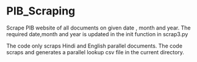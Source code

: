 # PIB_Scraping

Scrape PIB website of all documents on given date , month and year. The required date,month and year is updated in the init function in scrap3.py 

The code only scraps Hindi and English parallel documents. The code scraps and generates a parallel lookup csv file in the current directory.
